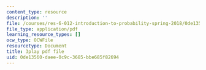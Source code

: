 ```yaml
---
content_type: resource
description: ''
file: /courses/res-6-012-introduction-to-probability-spring-2018/0de13560daee0c9c3685bbe685f82694_D_EGYzqmapc.pdf
file_type: application/pdf
learning_resource_types: []
ocw_type: OCWFile
resourcetype: Document
title: 3play pdf file
uid: 0de13560-daee-0c9c-3685-bbe685f82694
---
```

